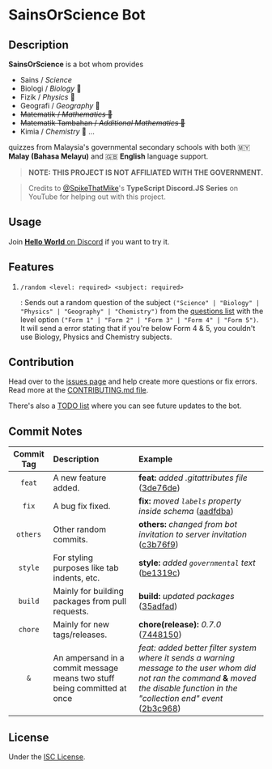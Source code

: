 # SainsOrScience Bot

## Description

**SainsOrScience** is a bot whom provides

-   Sains / _Science_
-   Biologi / _Biology_ 🧬
-   Fizik / _Physics_ 🍎
-   Geografi / _Geography_ 🌋
-   ~~Matematik / _Mathematics_ 📐~~
-   ~~Matematik Tambahan / _Additional Mathematics_ 🔢~~
-   Kimia / _Chemistry_ 🧪
    ...

quizzes from Malaysia's governmental secondary schools with both 🇲🇾 **Malay (Bahasa Melayu)** and 🇬🇧 **English** language support.

> **NOTE: THIS PROJECT IS NOT AFFILIATED WITH THE GOVERNMENT.**

> Credits to [@SpikeThatMike](https://www.youtube.com/@spikethatmike)'s **TypeScript Discord.JS Series** on YouTube for helping out with this project.

## Usage

Join [**Hello World** on Discord](https://discord.gg/t7CMXRWs7G) if you want to try it.

## Features

1. `/random <level: required> <subject: required>`

    : Sends out a random question of the subject `("Science" | "Biology" | "Physics" | "Geography" | "Chemistry")` from the [questions list](https://github.com/haydenykh/SainsOrScienceBot/blob/main/src/Questions) with the level option `("Form 1" | "Form 2" | "Form 3" | "Form 4" | "Form 5")`. It will send a error stating that if you're below Form 4 & 5, you couldn't use Biology, Physics and Chemistry subjects.

## Contribution

Head over to the [issues page](https://github.com/haydenykh/SainsOrScienceBot/issues) and help create more questions or fix errors. Read more at the [CONTRIBUTING.md file](CONTRIBUTING.md).

There's also a [TODO list](TODO.md) where you can see future updates to the bot.

## Commit Notes

| Commit Tag | Description                                                              | Example                                                                                                                                                                                                                                                                                   |
| :--------: | :----------------------------------------------------------------------- | :---------------------------------------------------------------------------------------------------------------------------------------------------------------------------------------------------------------------------------------------------------------------------------------- |
|   `feat`   | A new feature added.                                                     | **feat:** _added .gitattributes file_ ([3de76de](https://github.com/haydenykh/SainsOrScienceBot/commit/3de76dec9f3cf9ac57fae5a7246f284e7a8aba6b))                                                                                                                                         |
|   `fix`    | A bug fix fixed.                                                         | **fix:** _moved `labels` property inside schema_ ([aadfdba](https://github.com/haydenykh/SainsOrScienceBot/commit/aadfdba70c447ef01e45f5d821daa2dde5a0cfbb))                                                                                                                              |
|  `others`  | Other random commits.                                                    | **others:** _changed from bot invitation to server invitation_ ([c3b76f9](https://github.com/haydenykh/SainsOrScienceBot/commit/c3b76f91a0320f30c951424492739e25aa41dece))                                                                                                                |
|  `style`   | For styling purposes like tab indents, etc.                              | **style:** _added `governmental` text_ ([be1319c](https://github.com/haydenykh/SainsOrScienceBot/commit/be1319cd88d88471557b8134c0eed5df8b997082))                                                                                                                                        |
|  `build`   | Mainly for building packages from pull requests.                         | **build:** _updated packages_ ([35adfad](https://github.com/haydenykh/SainsOrScienceBot/commit/35adfadf54d4a12840c6f62f4c72a62d434013c8))                                                                                                                                                 |
|  `chore`   | Mainly for new tags/releases.                                            | **chore(release):** _0.7.0_ ([7448150](https://github.com/haydenykh/SainsOrScienceBot/commit/74481509256bfb49b10fbe3108ee10e529c938f6))                                                                                                                                                   |
|    `&`     | An ampersand in a commit message means two stuff being committed at once | _feat: added better filter system where it sends a warning message to the user whom did not ran the command_ **&** _moved the disable function in the "collection end" event_ ([2b3c968](https://github.com/haydenykh/SainsOrScienceBot/commit/2b3c96882e5baff8a43a345b3f01a688da566bd5)) |

## License

Under the [ISC License](LICENSE).
